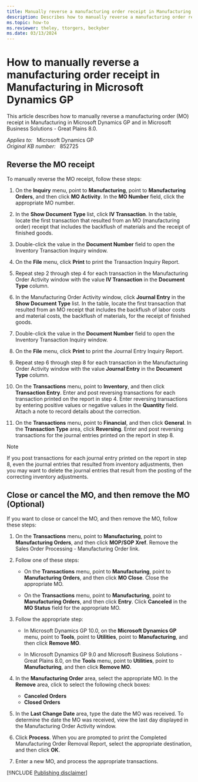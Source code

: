 ```yaml
---
title: Manually reverse a manufacturing order receipt in Manufacturing in Microsoft Dynamics GP
description: Describes how to manually reverse a manufacturing order receipt in Manufacturing in Microsoft Dynamics GP.
ms.topic: how-to
ms.reviewer: theley, ttorgers, beckyber
ms.date: 03/13/2024
---
```

# How to manually reverse a manufacturing order receipt in Manufacturing in Microsoft Dynamics GP

This article describes how to manually reverse a manufacturing order (MO) receipt in Manufacturing in Microsoft Dynamics GP and in Microsoft Business Solutions - Great Plains 8.0.

_Applies to:_ &nbsp; Microsoft Dynamics GP  
_Original KB number:_ &nbsp; 852725

## Reverse the MO receipt

To manually reverse the MO receipt, follow these steps:

1. On the **Inquiry** menu, point to **Manufacturing**, point to **Manufacturing Orders**, and then click **MO Activity**. In the **MO Number** field, click the appropriate MO number.

2. In the **Show Document Type** list, click **IV Transaction**. In the table, locate the first transaction that resulted from an MO (manufacturing order) receipt that includes the backflush of materials and the receipt of finished goods.

3. Double-click the value in the **Document Number** field to open the Inventory Transaction Inquiry window.

4. On the **File** menu, click **Print** to print the Transaction Inquiry Report.

5. Repeat step 2 through step 4 for each transaction in the Manufacturing Order Activity window with the value **IV Transaction** in the **Document Type** column.

6. In the Manufacturing Order Activity window, click **Journal Entry** in the **Show Document Type** list. In the table, locate the first transaction that resulted from an MO receipt that includes the backflush of labor costs and material costs, the backflush of materials, for the receipt of finished goods.

7. Double-click the value in the **Document Number** field to open the Inventory Transaction Inquiry window.

8. On the **File** menu, click **Print** to print the Journal Entry Inquiry Report.

9. Repeat step 6 through step 8 for each transaction in the Manufacturing Order Activity window with the value **Journal Entry** in the **Document Type** column.

10. On the **Transactions** menu, point to **Inventory**, and then click **Transaction Entry**. Enter and post reversing transactions for each transaction printed on the report in step 4. Enter reversing transactions by entering positive values or negative values in the **Quantity** field. Attach a note to record details about the correction.

11. On the **Transactions** menu, point to **Financial**, and then click **General**. In the **Transaction Type** area, click **Reversing**. Enter and post reversing transactions for the journal entries printed on the report in step 8.

> [!NOTE]
> If you post transactions for each journal entry printed on the report in step 8, even the journal entries that resulted from inventory adjustments, then you may want to delete the journal entries that result from the posting of the correcting inventory adjustments.

## Close or cancel the MO, and then remove the MO (Optional)

If you want to close or cancel the MO, and then remove the MO, follow these steps:

1. On the **Transactions** menu, point to **Manufacturing**, point to **Manufacturing Orders**, and then click **MOP/SOP Xref**. Remove the Sales Order Processing - Manufacturing Order link.

2. Follow one of these steps:

    - On the **Transactions** menu, point to **Manufacturing**, point to **Manufacturing Orders**, and then click **MO Close**. Close the appropriate MO.

    - On the **Transactions** menu, point to **Manufacturing**, point to **Manufacturing Orders**, and then click **Entry**. Click **Canceled** in the **MO Status** field for the appropriate MO.

3. Follow the appropriate step:

    - In Microsoft Dynamics GP 10.0, on the **Microsoft Dynamics GP** menu, point to **Tools**, point to **Utilities**, point to **Manufacturing**, and then click **Remove MO**.

    - In Microsoft Dynamics GP 9.0 and Microsoft Business Solutions - Great Plains 8.0, on the **Tools** menu, point to **Utilities**, point to **Manufacturing**, and then click **Remove MO**.

4. In the **Manufacturing Order** area, select the appropriate MO. In the **Remove** area, click to select the following check boxes:

    - **Canceled Orders**  
    - **Closed Orders**

5. In the **Last Change Date** area, type the date the MO was received. To determine the date the MO was received, view the last day displayed in the Manufacturing Order Activity window.

6. Click **Process**. When you are prompted to print the Completed Manufacturing Order Removal Report, select the appropriate destination, and then click **OK**.

7. Enter a new MO, and process the appropriate transactions.

[!INCLUDE [Publishing disclaimer](../../includes/publishing-disclaimer.md)]
